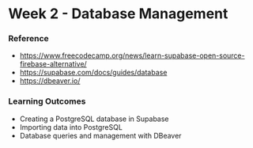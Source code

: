 # Week 2 - Database Management

### Reference
- https://www.freecodecamp.org/news/learn-supabase-open-source-firebase-alternative/
- https://supabase.com/docs/guides/database
- https://dbeaver.io/

### Learning Outcomes

- Creating a PostgreSQL database in Supabase
- Importing data into PostgreSQL
- Database queries and management with DBeaver
